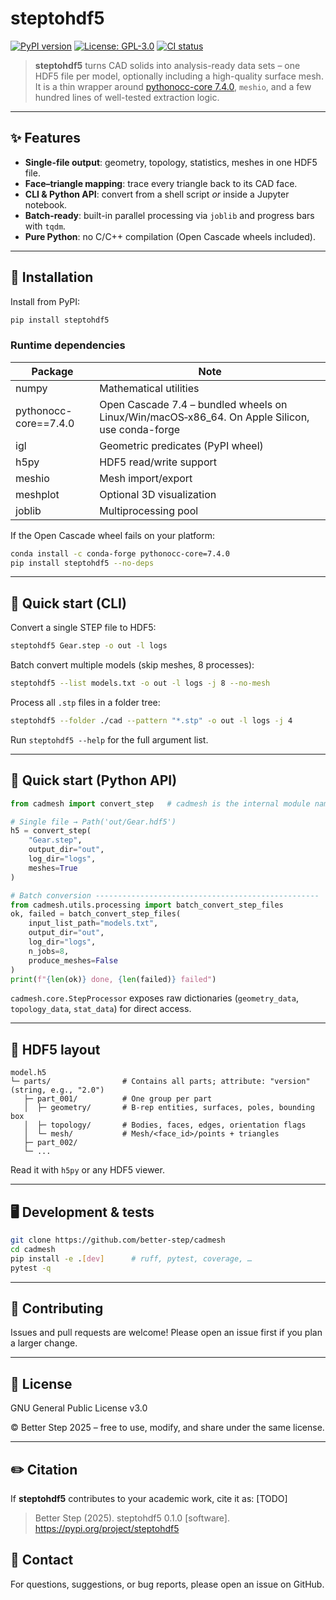 <!--
README.md for **steptohdf5**
====================================================================
Convert SOLID-CAD (STEP / STP) to a single, self-contained
HDF5 file that stores geometry + topology + ( optional ) surface
meshes – with a one-line CLI **or** a small Python API.
--------------------------------------------------------------------
-->

# steptohdf5

[![PyPI version](https://img.shields.io/pypi/v/steptohdf5)](https://pypi.org/project/steptohdf5/)
[![License: GPL-3.0](https://img.shields.io/badge/License-GPLv3-blue.svg)](LICENSE)
[![CI status](https://github.com/better-step/cadmesh/actions/workflows/release.yml/badge.svg?branch=main)](https://github.com/better-step/cadmesh/actions)

> **steptohdf5** turns CAD solids into analysis-ready data sets –
> one HDF5 file per model, optionally including a high-quality surface mesh.
> It is a thin wrapper around [pythonocc-core 7.4.0](https://pypi.org/project/pythonocc-core/), `meshio`, and a few hundred lines of well-tested extraction logic.

---

## ✨ Features

- **Single-file output**: geometry, topology, statistics, meshes in one HDF5 file.
- **Face–triangle mapping**: trace every triangle back to its CAD face.
- **CLI & Python API**: convert from a shell script *or* inside a Jupyter notebook.
- **Batch-ready**: built-in parallel processing via `joblib` and progress bars with `tqdm`.
- **Pure Python**: no C/C++ compilation (Open Cascade wheels included).

---

## 🔧 Installation

Install from PyPI:

```bash
pip install steptohdf5
```

### Runtime dependencies

| Package                 | Note                                                                                     |
|-------------------------|------------------------------------------------------------------------------------------|
| numpy                   | Mathematical utilities                                                                   |
| pythonocc-core==7.4.0   | Open Cascade 7.4 – bundled wheels on Linux/Win/macOS‑x86_64. On Apple Silicon, use conda-forge |
| igl                     | Geometric predicates (PyPI wheel)                                                        |
| h5py                    | HDF5 read/write support                                                                  |
| meshio                  | Mesh import/export                                                                       |
| meshplot                | Optional 3D visualization                                                                 |
| joblib                  | Multiprocessing pool                                                                     |

If the Open Cascade wheel fails on your platform:

```bash
conda install -c conda-forge pythonocc-core=7.4.0
pip install steptohdf5 --no-deps
```

---

## 🚀 Quick start (CLI)

Convert a single STEP file to HDF5:

```bash
steptohdf5 Gear.step -o out -l logs
```

Batch convert multiple models (skip meshes, 8 processes):

```bash
steptohdf5 --list models.txt -o out -l logs -j 8 --no-mesh
```

Process all `.stp` files in a folder tree:

```bash
steptohdf5 --folder ./cad --pattern "*.stp" -o out -l logs -j 4
```

Run `steptohdf5 --help` for the full argument list.

---

## 🐍 Quick start (Python API)

```python
from cadmesh import convert_step   # cadmesh is the internal module name

# Single file → Path('out/Gear.hdf5')
h5 = convert_step(
    "Gear.step",
    output_dir="out",
    log_dir="logs",
    meshes=True
)

# Batch conversion --------------------------------------------------
from cadmesh.utils.processing import batch_convert_step_files
ok, failed = batch_convert_step_files(
    input_list_path="models.txt",
    output_dir="out",
    log_dir="logs",
    n_jobs=8,
    produce_meshes=False
)
print(f"{len(ok)} done, {len(failed)} failed")
```

`cadmesh.core.StepProcessor` exposes raw dictionaries (`geometry_data`, `topology_data`, `stat_data`) for direct access.

---

## 📂 HDF5 layout

```
model.h5
└─ parts/                # Contains all parts; attribute: "version" (string, e.g., "2.0")
   ├─ part_001/          # One group per part
   │  ├─ geometry/       # B-rep entities, surfaces, poles, bounding box
   │  ├─ topology/       # Bodies, faces, edges, orientation flags
   │  └─ mesh/           # Mesh/<face_id>/points + triangles
   ├─ part_002/
   └─ ...
```

Read it with `h5py` or any HDF5 viewer.

---

## 🖥️ Development & tests

```bash
git clone https://github.com/better-step/cadmesh
cd cadmesh
pip install -e .[dev]      # ruff, pytest, coverage, …
pytest -q
```

---

## 🤝 Contributing

Issues and pull requests are welcome! Please open an issue first if you plan a larger change.

---

## 📜 License

GNU General Public License v3.0

© Better Step 2025 – free to use, modify, and share under the same license.

---

## ✏️ Citation

If **steptohdf5** contributes to your academic work, cite it as: [TODO]

> Better Step (2025). steptohdf5 0.1.0 [software]. https://pypi.org/project/steptohdf5

## 📧 Contact
For questions, suggestions, or bug reports, please open an issue on GitHub.